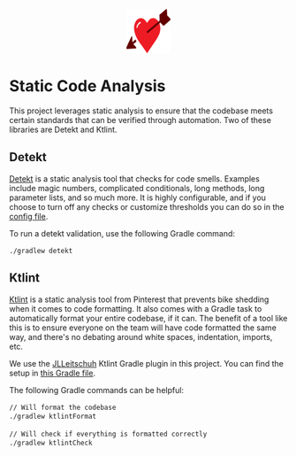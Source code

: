 <div align="center">
  <a href="./">
    <img src="../docs/assets/logo/official_logo.svg" alt="Logo" width="80" height="80">
  </a>
</div>

# Static Code Analysis

This project leverages static analysis to ensure that the codebase meets certain standards that can
be verified through automation. Two of these libraries are Detekt and Ktlint.

## Detekt

[Detekt](https://github.com/detekt/detekt) is a static analysis tool that checks for code smells.
Examples include magic numbers, complicated conditionals, long methods, long parameter lists, and so
much more. It is highly configurable, and if you choose to turn off any checks or customize
thresholds you can do so in the [config file](/config/detekt/detekt.yml).

To run a detekt validation, use the following Gradle command:

```
./gradlew detekt
```

## Ktlint

[Ktlint](https://github.com/pinterest/ktlint) is a static analysis tool from Pinterest that prevents
bike shedding when it comes to code formatting. It also comes with a Gradle task to automatically
format your entire codebase, if it can. The benefit of a tool like this is to ensure everyone on the
team will have code formatted the same way, and there's no debating around white spaces,
indentation, imports, etc.

We use the [JLLeitschuh](https://github.com/jlleitschuh/ktlint-gradle) Ktlint Gradle plugin in this
project. You can find the setup in [this Gradle file](/buildscripts/ktlint.gradle).

The following Gradle commands can be helpful:

```
// Will format the codebase
./gradlew ktlintFormat

// Will check if everything is formatted correctly
./gradlew ktlintCheck
```
